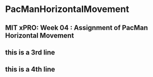 # PacManHorizontalMovement
## MIT xPRO: Week 04 : Assignment of PacMan Horizontal Movement
## this is a 3rd line
## this is a 4th line
